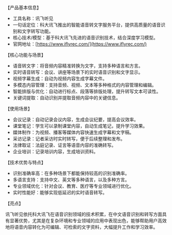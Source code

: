 【产品基本信息】
- 工具名称：讯飞听见
- 一句话定位：科大讯飞推出的智能语音转文字服务平台，提供高质量的语音识别和文字转写功能。
- 核心技术/模型：基于科大讯飞先进的语音识别技术，结合深度学习模型。
- 官网地址：[https://www.iflyrec.com/](https://www.iflyrec.com/)

【核心功能与场景】
- 语音转文字：将音频内容精准转换为文字，支持多种语言和方言。
- 实时语音转写：会议、讲座等场景下的实时语音识别和文字显示。
- 视频字幕生成：自动为视频内容生成字幕文件。
- 多模态内容管理：支持音频、视频、文本等多种格式的内容管理和编辑。
- 智能排版与优化：自动进行标点、段落等排版处理，提升转写文本可读性。
- 关键词提取：自动识别并提取音频内容中的关键信息。

【使用场景】
- 会议记录：自动记录会议内容，生成会议纪要，提高会议效率。
- 课堂笔记：学生可以录制课堂内容，自动生成笔记，提升学习效果。
- 媒体制作：为视频、播客等媒体内容快速生成字幕和文字稿。
- 采访记录：记者采访时实时转写，便于后续整理和发布。
- 法律取证：法庭记录、证言等语音内容的准确转写。
- 企业培训：记录培训内容，生成培训资料。

【技术优势与特点】
- 识别准确率高：在多种场景下都能保持较高的识别准确率。
- 多语言支持：支持中文、英文等多种语言，以及多种方言。
- 专业领域优化：针对会议、教育、医疗等专业领域进行优化。
- 实时性能好：能够实现低延迟的实时语音转写。

【亮点】

讯飞听见依托科大讯飞在语音识别领域的技术积累，在中文语音识别和转写方面具有显著优势，尤其是在复杂环境和专业领域的应用中表现出色，能够帮助用户高效地将语音内容转化为可编辑、可检索的文字资料，大幅提升工作和学习效率。